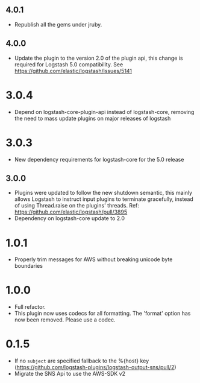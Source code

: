 ## 4.0.1
  - Republish all the gems under jruby.
## 4.0.0
  - Update the plugin to the version 2.0 of the plugin api, this change is required for Logstash 5.0 compatibility. See https://github.com/elastic/logstash/issues/5141
# 3.0.4
  - Depend on logstash-core-plugin-api instead of logstash-core, removing the need to mass update plugins on major releases of logstash
# 3.0.3
  - New dependency requirements for logstash-core for the 5.0 release
## 3.0.0
 - Plugins were updated to follow the new shutdown semantic, this mainly allows Logstash to instruct input plugins to terminate gracefully, 
   instead of using Thread.raise on the plugins' threads. Ref: https://github.com/elastic/logstash/pull/3895
 - Dependency on logstash-core update to 2.0

# 1.0.1
  * Properly trim messages for AWS without breaking unicode byte boundaries

# 1.0.0
  * Full refactor. 
  * This plugin now uses codecs for all formatting. The 'format' option has now been removed. Please use a codec.
# 0.1.5
  * If no `subject` are specified fallback to the %{host} key (https://github.com/logstash-plugins/logstash-output-sns/pull/2)
  * Migrate the SNS Api to use the AWS-SDK v2
